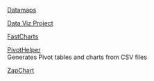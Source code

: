 <p>
<a href="https://datamaps.world/">Datamaps</a>
</p>
<p>
<a href="https://datavizproject.com/#">Data Viz Project</a>
</p>
<p>
<a href="https://fastcharts.io/">FastCharts</a>
</p>
<p>
<a href="https://bjoernkw.github.io/PivotHelper/">PivotHelper</a>
<br>Generates Pivot tables and charts from CSV files  
</p>
<p>
<a href="https://zapchart.com/">ZapChart</a>
</p>

